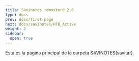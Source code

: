 ```yaml
---
title: S4vinotes remasterd 2.0
type: docs
prev: docs/first-page
next: docs/savinotes/HTB_Active
weight: 2
sidebar:
  open: true
---
```


Esta es la página principal de la carpeta S4VINOTES(savitar).
